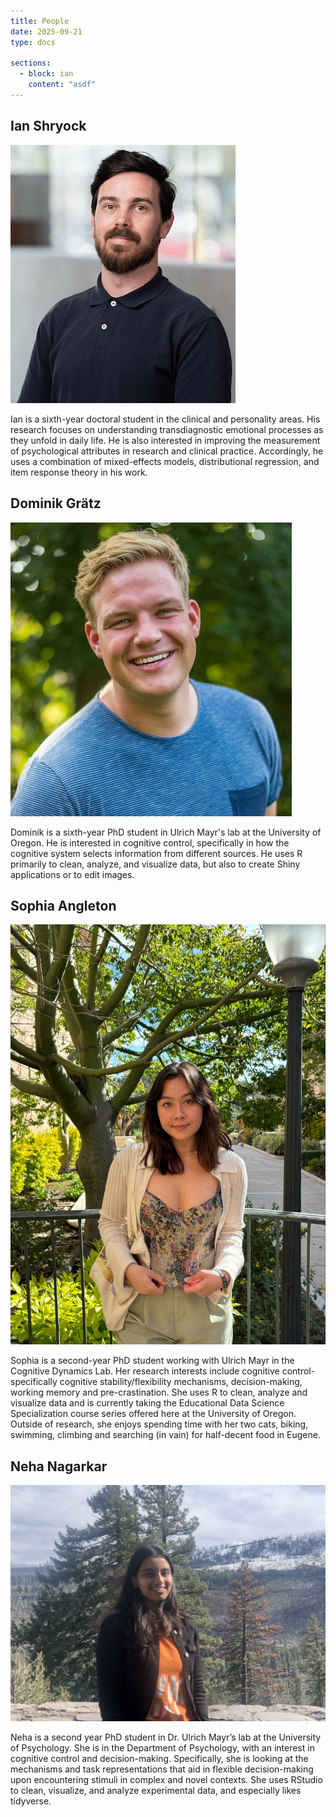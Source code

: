 ```yaml
---
title: People
date: 2025-09-21
type: docs

sections:
  - block: ian
    content: "asdf"
---
```


## Ian Shryock

![image info](./ian.jpg)

Ian is a sixth-year doctoral student in the clinical and personality areas. His research focuses on understanding transdiagnostic emotional processes as they unfold in daily life. He is also interested in improving the measurement of psychological attributes in research and clinical practice. Accordingly, he uses a combination of mixed-effects models, distributional regression, and item response theory in his work.

## Dominik Grätz

![image info](./dom.jpg)

Dominik is a sixth-year PhD student in Ulrich Mayr's lab at the University of Oregon. He is interested in cognitive control, specifically in how the cognitive system selects information from different sources. He uses R primarily to clean, analyze, and visualize data, but also to create Shiny applications or to edit images.

## Sophia Angleton 

![image info](./sop.jpg)

Sophia is a second-year PhD student working with Ulrich Mayr in the Cognitive Dynamics Lab. Her research interests include cognitive control- specifically cognitive stability/flexibility mechanisms, decision-making, working memory and pre-crastination. She uses R to clean, analyze and visualize data and is currently taking the Educational Data Science Specialization course series offered here at the University of Oregon. Outside of research, she enjoys spending time with her two cats, biking, swimming, climbing and searching (in vain) for half-decent food in Eugene.

## Neha Nagarkar

![image info](./neha.jpg)

Neha is a second year PhD student in Dr. Ulrich Mayr’s lab at the University of Psychology. She is in the Department of Psychology, with an interest in cognitive control and decision-making. Specifically, she is looking at the mechanisms and task representations that aid in flexible decision-making upon encountering stimuli in complex and novel contexts. She uses RStudio to clean, visualize, and analyze experimental data, and especially likes tidyverse. 
